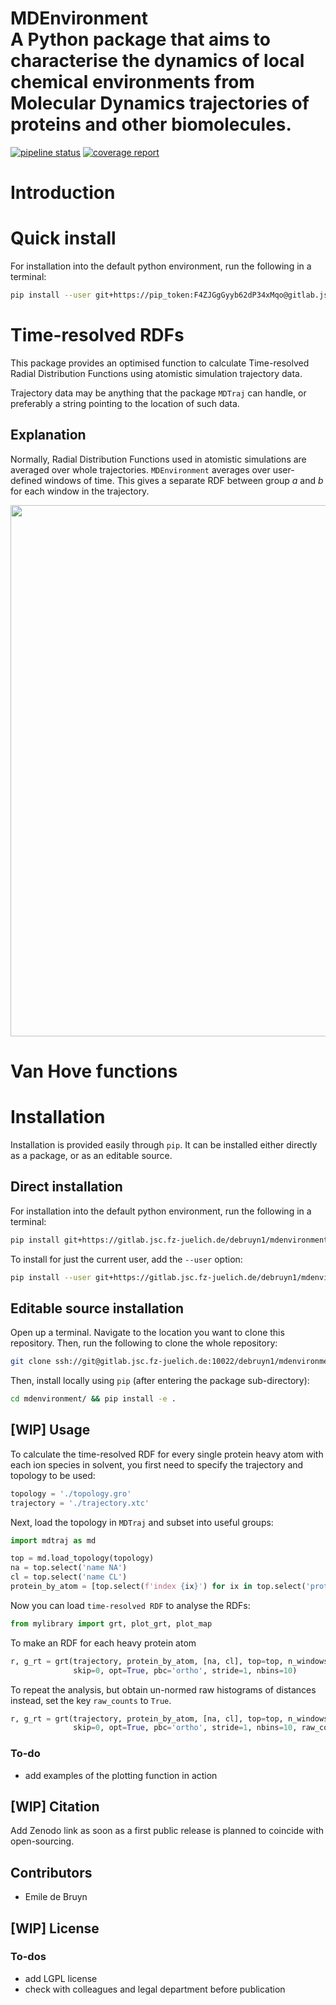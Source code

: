<h1 class="title"> MDEnvironment <br /> <span class="subtitle"> A Python package that aims to characterise the dynamics of local chemical environments from Molecular Dynamics trajectories of proteins and other biomolecules. </span> </h1>

<a href="https://gitlab.jsc.fz-juelich.de/debruyn1/mdenvironment/-/commits/master"><img alt="pipeline status" src="https://gitlab.jsc.fz-juelich.de/debruyn1/mdenvironment/badges/master/pipeline.svg" /></a>  <a href="https://gitlab.jsc.fz-juelich.de/debruyn1/mdenvironment/-/commits/master"><img alt="coverage report" src="https://gitlab.jsc.fz-juelich.de/debruyn1/mdenvironment/badges/master/coverage.svg" /></a>

# Introduction

# Quick install

For installation into the default python environment, run the following in a terminal:

```bash
pip install --user git+https://pip_token:F4ZJGgGyyb62dP34xMqo@gitlab.jsc.fz-juelich.de/debruyn1/mdenvironment.git
```

# Time-resolved RDFs

This package provides an optimised function to calculate Time-resolved Radial Distribution Functions using atomistic simulation trajectory data.

Trajectory data may be anything that the package `MDTraj` can handle, or preferably a string pointing to the location of such data.

## Explanation

Normally, Radial Distribution Functions used in atomistic simulations are averaged over whole trajectories. `MDEnvironment` averages over user-defined windows of time. This gives a separate RDF between group *a* and *b* for each window in the trajectory.

<img src="docs/trrdf.svg" width="850px">

# Van Hove functions

# Installation

Installation is provided easily through `pip`. It can be installed either directly as a package, or as an editable source.

## Direct installation

For installation into the default python environment, run the following in a terminal:

```bash
pip install git+https://gitlab.jsc.fz-juelich.de/debruyn1/mdenvironment
```

To install for just the current user, add the `--user` option:

```bash
pip install --user git+https://gitlab.jsc.fz-juelich.de/debruyn1/mdenvironment
```

## Editable source installation

Open up a terminal. Navigate to the location you want to clone this repository. Then, run the following to clone the whole repository:

```bash
git clone ssh://git@gitlab.jsc.fz-juelich.de:10022/debruyn1/mdenvironment
```

Then, install locally using `pip` (after entering the package sub-directory):

```bash
cd mdenvironment/ && pip install -e .
```

## [WIP] Usage

To calculate the time-resolved RDF for every single protein heavy atom with each ion species in solvent, you first need to specify the trajectory and topology to be used:

```python
topology = './topology.gro'
trajectory = './trajectory.xtc'
```

Next, load the topology in `MDTraj` and subset into useful groups:

```python
import mdtraj as md

top = md.load_topology(topology)
na = top.select('name NA')
cl = top.select('name CL')
protein_by_atom = [top.select(f'index {ix}') for ix in top.select('protein and not type H')]
```

Now you can load `time-resolved RDF` to analyse the RDFs:

```python
from mylibrary import grt, plot_grt, plot_map
```

To make an RDF for each heavy protein atom

```python
r, g_rt = grt(trajectory, protein_by_atom, [na, cl], top=top, n_windows=4_500, window_size=100,\
              skip=0, opt=True, pbc='ortho', stride=1, nbins=10)
```

To repeat the analysis, but obtain un-normed raw histograms of distances instead, set the key `raw_counts` to `True`.

```python
r, g_rt = grt(trajectory, protein_by_atom, [na, cl], top=top, n_windows=4_500, window_size=100,\
              skip=0, opt=True, pbc='ortho', stride=1, nbins=10, raw_counts=True)
```

### To-do

-   add examples of the plotting function in action

## [WIP] Citation

Add Zenodo link as soon as a first public release is planned to coincide with open-sourcing.

## Contributors

-   Emile de Bruyn

## [WIP] License

### To-dos

-   add LGPL license
-   check with colleagues and legal department before publication
